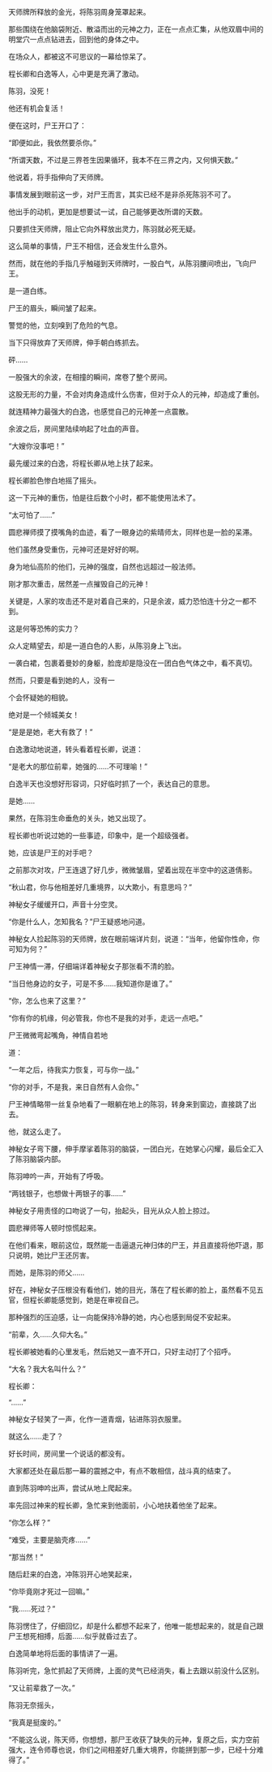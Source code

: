 天师牌所释放的金光，将陈羽周身笼罩起来。

那些围绕在他脑袋附近、散溢而出的元神之力，正在一点点汇集，从他双眉中间的明堂穴一点点钻进去，回到他的身体之中。

在场众人，都被这不可思议的一幕给惊呆了。

程长卿和白逸等人，心中更是充满了激动。

陈羽，没死！

他还有机会复活！

便在这时，尸王开口了：

“即便如此，我依然要杀你。”

“所谓天数，不过是三界苍生因果循环，我本不在三界之内，又何惧天数。”

他说着，将手指伸向了天师牌。

事情发展到眼前这一步，对尸王而言，其实已经不是非杀死陈羽不可了。

他出手的动机，更加是想要试一试，自己能够更改所谓的天数。

只要抓住天师牌，阻止它向外释放出灵力，陈羽就必死无疑。

这么简单的事情，尸王不相信，还会发生什么意外。

然而，就在他的手指几乎触碰到天师牌时，一股白气，从陈羽腰间喷出，飞向尸王。

是一道白练。

尸王的眉头，瞬间皱了起来。

警觉的他，立刻嗅到了危险的气息。

当下只得放弃了天师牌，伸手朝白练抓去。

砰……

一股强大的余波，在相撞的瞬间，席卷了整个房间。

这股无形的力量，不会对肉身造成什么伤害，但对于众人的元神，却造成了重创。

就连精神力最强大的白逸，也感觉自己的元神差一点震散。

余波之后，房间里陆续响起了吐血的声音。

“大嫂你没事吧！”

最先缓过来的白逸，将程长卿从地上扶了起来。

程长卿脸色惨白地摇了摇头。

这一下元神的重伤，怕是往后数个小时，都不能使用法术了。

“太可怕了……”

圆悲禅师摸了摸嘴角的血迹，看了一眼身边的紫晴师太，同样也是一脸的呆滞。

他们虽然身受重伤，元神可还是好好的啊。

身为地仙高阶的他们，元神的强度，自然也远超过一般法师。

刚才那次重击，居然差一点摧毁自己的元神！

关键是，人家的攻击还不是对着自己来的，只是余波，威力恐怕连十分之一都不到。

这是何等恐怖的实力？

众人定睛望去，却是一道白色的人影，从陈羽身上飞出。

一袭白裙，包裹着曼妙的身躯，脸庞却是隐没在一团白色气体之中，看不真切。

然而，只要是看到她的人，没有一

个会怀疑她的相貌。

绝对是一个倾城美女！

“是是是她，老大有救了！”

白逸激动地说道，转头看着程长卿，说道：

“是老大的那位前辈，她强的……不可理喻！”

白逸半天也没想好形容词，只好临时抓了一个，表达自己的意思。

是她……

果然，在陈羽生命垂危的关头，她又出现了。

程长卿也听说过她的一些事迹，印象中，是一个超级强者。

她，应该是尸王的对手吧？

之前那次对攻，尸王连退了好几步，微微皱眉，望着出现在半空中的这道倩影。

“秋山君，你与他相差好几重境界，以大欺小，有意思吗？”

神秘女子缓缓开口，声音十分空灵。

“你是什么人，怎知我名？”尸王疑惑地问道。

神秘女人捡起陈羽的天师牌，放在眼前端详片刻，说道：“当年，他留你性命，你可知为何？”

尸王神情一滞，仔细端详着神秘女子那张看不清的脸。

“当日他身边的女子，可是不多……我知道你是谁了。”

“你，怎么也来了这里？”

“你有你的机缘，何必管我，你也不是我的对手，走远一点吧。”

尸王微微弯起嘴角，神情自若地

道：

“一年之后，待我实力恢复，可与你一战。”

“你的对手，不是我，来日自然有人会你。”

尸王神情略带一丝复杂地看了一眼躺在地上的陈羽，转身来到窗边，直接跳了出去。

他，就这么走了。

神秘女子弯下腰，伸手摩挲着陈羽的脑袋，一团白光，在她掌心闪耀，最后全汇入了陈羽脑袋内部。

陈羽呻吟一声，开始有了呼吸。

“两钱银子，也想做十两银子的事……”

神秘女子用责怪的口吻说了一句，抬起头，目光从众人脸上掠过。

圆悲禅师等人顿时惊慌起来。

在他们看来，眼前这位，既然能一击逼退元神归体的尸王，并且直接将他吓退，那只说明，她比尸王还厉害。

而她，是陈羽的师父……

好在，神秘女子压根没有看他们，她的目光，落在了程长卿的脸上，虽然看不见五官，但程长卿能感觉到，她是在审视自己。

那种强烈的压迫感，让一向能保持冷静的她，内心也感到局促不安起来。

“前辈，久……久仰大名。”

程长卿被她看的心里发毛，然后她又一直不开口，只好主动打了个招呼。

“大名？我大名叫什么？”

程长卿：

“……”

神秘女子轻笑了一声，化作一道青烟，钻进陈羽衣服里。

就这么……走了？

好长时间，房间里一个说话的都没有。

大家都还处在最后那一幕的震撼之中，有点不敢相信，战斗真的结束了。

直到陈羽呻吟出声，尝试从地上爬起来。

率先回过神来的程长卿，急忙来到他面前，小心地扶着他坐了起来。

“你怎么样？”

“难受，主要是脑壳疼……”

“那当然！”

随后赶来的白逸，冲陈羽开心地笑起来，

“你毕竟刚才死过一回嘛。”

“我……死过？”

陈羽愣住了，仔细回忆，却是什么都想不起来了，他唯一能想起来的，就是自己跟尸王想死相搏，后面……似乎就昏过去了。

白逸简单地将后面的事情讲了一遍。

陈羽听完，急忙抓起了天师牌，上面的灵气已经消失，看上去跟以前没什么区别。

“又让前辈救了一次。”

陈羽无奈摇头，

“我真是挺废的。”

“不能这么说，陈天师，你想想，那尸王收获了缺失的元神，复原之后，实力空前强大，连令师尊也说，你们之间相差好几重大境界，你能拼到那一步，已经十分难得了。”
